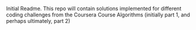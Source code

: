 Initial Readme. This repo will contain solutions implemented for different coding challenges from the Coursera Course Algorithms (initially part 1, and perhaps ultimately, part 2)